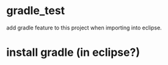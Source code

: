 # gradle_test
 add gradle feature to this project when importing into eclipse.
 
# install gradle (in eclipse?)